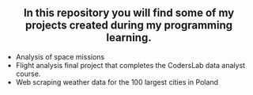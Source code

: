 <h2 align="center">In this repository you will find some of my projects created during my programming learning.</h2>

- Analysis of space missions 
- Flight analysis final project that completes the CodersLab data analyst course.
- Web scraping weather data for the 100 largest cities in Poland